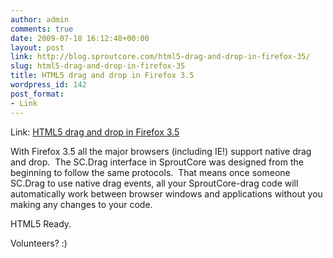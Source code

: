 ```yaml
---
author: admin
comments: true
date: 2009-07-18 16:12:48+00:00
layout: post
link: http://blog.sproutcore.com/html5-drag-and-drop-in-firefox-35/
slug: html5-drag-and-drop-in-firefox-35
title: HTML5 drag and drop in Firefox 3.5
wordpress_id: 142
post_format:
- Link
---
```


Link: [HTML5 drag and drop in Firefox 3.5](http://decafbad.com/blog/2009/07/15/html5-drag-and-drop)

		

With Firefox 3.5 all the major browsers (including IE!) support native drag and drop.  The SC.Drag interface in SproutCore was designed from the beginning to follow the same protocols.  That means once someone SC.Drag to use native drag events, all your SproutCore-drag code will automatically work between browser windows and applications without you making any changes to your code.




HTML5 Ready.




Volunteers? :)
